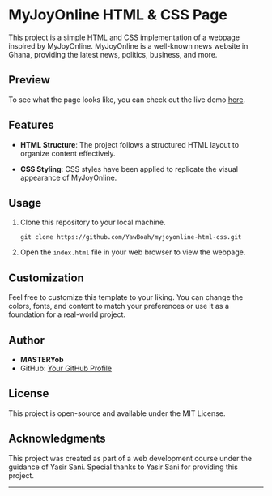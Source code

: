 # MyJoyOnline HTML & CSS Page

This project is a simple HTML and CSS implementation of a webpage inspired by MyJoyOnline. MyJoyOnline is a well-known news website in Ghana, providing the latest news, politics, business, and more.

## Preview

To see what the page looks like, you can check out the live demo [here](https://yawboah.github.io/MyJoyOnline/).

## Features

- **HTML Structure**: The project follows a structured HTML layout to organize content effectively.

- **CSS Styling**: CSS styles have been applied to replicate the visual appearance of MyJoyOnline.

## Usage

1. Clone this repository to your local machine.

   ```
   git clone https://github.com/YawBoah/myjoyonline-html-css.git
   ```

2. Open the `index.html` file in your web browser to view the webpage.

## Customization

Feel free to customize this template to your liking. You can change the colors, fonts, and content to match your preferences or use it as a foundation for a real-world project.

## Author

- **MASTERYob**
- GitHub: [Your GitHub Profile](https://github.com/YawBoah)

## License

This project is open-source and available under the MIT License.

## Acknowledgments

This project was created as part of a web development course under the guidance of Yasir Sani. Special thanks to Yasir Sani for providing this project.

---


